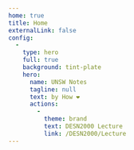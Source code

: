 ```yaml
---
home: true
title: Home
externalLink: false
config:
  -
    type: hero
    full: true
    background: tint-plate
    hero:
      name: UNSW Notes
      tagline: null
      text: by How ❤️
      actions:
        -
          theme: brand
          text: DESN2000 Lecture
          link: /DESN2000/Lecture
---
```

